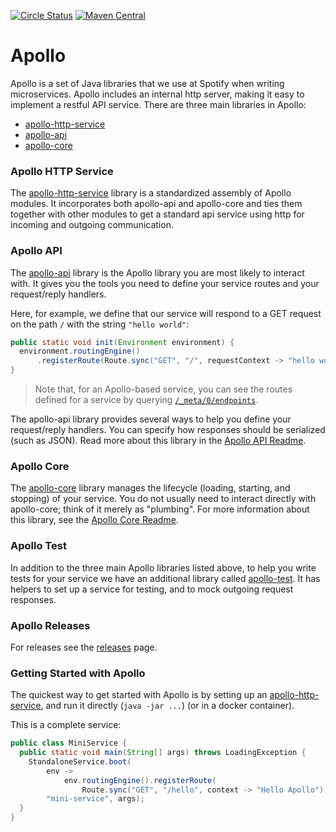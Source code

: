 [![Circle Status](https://circleci.com/gh/spotify/apollo.svg?style=shield&circle-token=5a9eb086ae3cec87e62fc8b6cdeb783cb318e3b9)](https://circleci.com/gh/spotify/apollo)
[![Maven Central](https://img.shields.io/maven-central/v/com.spotify/apollo-parent.svg)](https://search.maven.org/#search%7Cga%7C1%7Cg%3A%22com.spotify%22%20apollo*)

Apollo
======

Apollo is a set of Java libraries that we use at Spotify when writing microservices. Apollo
includes an internal http server, making it easy to implement a restful API service. There are
three main libraries in Apollo:

* [apollo-http-service](apollo-http-service)
* [apollo-api](apollo-api)
* [apollo-core](apollo-core)

### Apollo HTTP Service
The [apollo-http-service](apollo-http-service) library is a standardized assembly of Apollo
modules. It incorporates both apollo-api and apollo-core and ties them together with other
modules to get a standard api service using http for incoming and outgoing communication.

### Apollo API
The [apollo-api](apollo-api) library is the Apollo library you are most likely to interact with.
It gives you the tools you need to define your service routes and your request/reply handlers.

Here, for example, we define that our service will respond to a GET request on the path `/` with
the string `"hello world"`:
```java
public static void init(Environment environment) {
  environment.routingEngine()
      .registerRoute(Route.sync("GET", "/", requestContext -> "hello world"));
}
```

> Note that, for an Apollo-based service, you can see the routes defined for a service by querying
[`/_meta/0/endpoints`](apollo-api-impl/src/main/java/com/spotify/apollo/meta/model).

The apollo-api library provides several ways to help you define your request/reply handlers.
You can specify how responses should be serialized (such as JSON). Read more about
this library in the [Apollo API Readme](apollo-api).

### Apollo Core
The [apollo-core](apollo-core) library manages the lifecycle (loading, starting, and stopping) of
your service. You do not usually need to interact directly with apollo-core; think of it merely 
as "plumbing". For more information about this library, see the [Apollo Core Readme](apollo-core).

### Apollo Test
In addition to the three main Apollo libraries listed above, to help you write tests for your
service we have an additional library called [apollo-test](apollo-test). It has helpers to set up
a service for testing, and to mock outgoing request responses.

### Apollo Releases
For releases see the [releases](https://github.com/spotify/apollo/releases) page.

### Getting Started with Apollo
The quickest way to get started with Apollo is by setting up an
[apollo-http-service](apollo-http-service), and run it directly (`java -jar ...`)
(or in a docker container).

This is a complete service:
```java
public class MiniService {
  public static void main(String[] args) throws LoadingException {
    StandaloneService.boot(
        env ->
            env.routingEngine().registerRoute(
                Route.sync("GET", "/hello", context -> "Hello Apollo")),
        "mini-service", args);
  }
}
```
